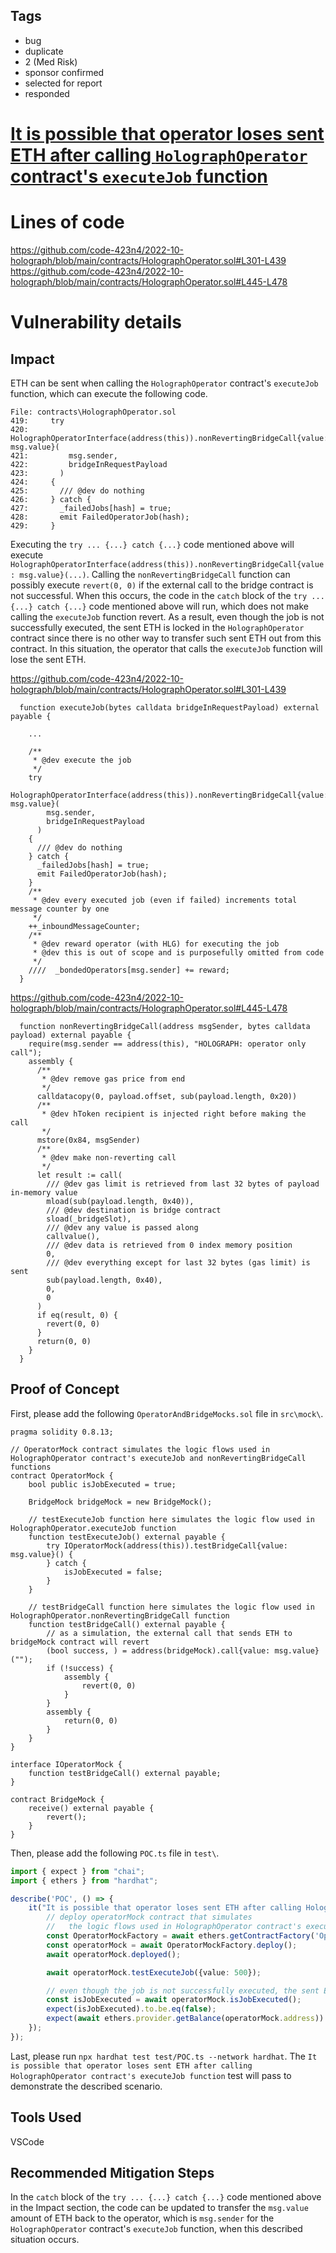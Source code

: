 ## Tags

- bug
- duplicate
- 2 (Med Risk)
- sponsor confirmed
- selected for report
- responded

# [It is possible that operator loses sent ETH after calling `HolographOperator` contract's `executeJob` function](https://github.com/code-423n4/2022-10-holograph-findings/issues/418) 

# Lines of code

https://github.com/code-423n4/2022-10-holograph/blob/main/contracts/HolographOperator.sol#L301-L439
https://github.com/code-423n4/2022-10-holograph/blob/main/contracts/HolographOperator.sol#L445-L478


# Vulnerability details

## Impact
ETH can be sent when calling the `HolographOperator` contract's `executeJob` function, which can execute the following code.
```solidity
File: contracts\HolographOperator.sol
419:     try
420:       HolographOperatorInterface(address(this)).nonRevertingBridgeCall{value: msg.value}(
421:         msg.sender,
422:         bridgeInRequestPayload
423:       )
424:     {
425:       /// @dev do nothing
426:     } catch {
427:       _failedJobs[hash] = true;
428:       emit FailedOperatorJob(hash);
429:     }
```

Executing the `try ... {...} catch {...}` code mentioned above will execute `HolographOperatorInterface(address(this)).nonRevertingBridgeCall{value: msg.value}(...)`. Calling the `nonRevertingBridgeCall` function can possibly execute `revert(0, 0)` if the external call to the bridge contract is not successful. When this occurs, the code in the `catch` block of the `try ... {...} catch {...}` code mentioned above will run, which does not make calling the `executeJob` function revert. As a result, even though the job is not successfully executed, the sent ETH is locked in the `HolographOperator` contract since there is no other way to transfer such sent ETH out from this contract. In this situation, the operator that calls the `executeJob` function will lose the sent ETH.

https://github.com/code-423n4/2022-10-holograph/blob/main/contracts/HolographOperator.sol#L301-L439
```solidity
  function executeJob(bytes calldata bridgeInRequestPayload) external payable {
    
    ...

    /**
     * @dev execute the job
     */
    try
      HolographOperatorInterface(address(this)).nonRevertingBridgeCall{value: msg.value}(
        msg.sender,
        bridgeInRequestPayload
      )
    {
      /// @dev do nothing
    } catch {
      _failedJobs[hash] = true;
      emit FailedOperatorJob(hash);
    }
    /**
     * @dev every executed job (even if failed) increments total message counter by one
     */
    ++_inboundMessageCounter;
    /**
     * @dev reward operator (with HLG) for executing the job
     * @dev this is out of scope and is purposefully omitted from code
     */
    ////  _bondedOperators[msg.sender] += reward;
  }
```

https://github.com/code-423n4/2022-10-holograph/blob/main/contracts/HolographOperator.sol#L445-L478
```solidity
  function nonRevertingBridgeCall(address msgSender, bytes calldata payload) external payable {
    require(msg.sender == address(this), "HOLOGRAPH: operator only call");
    assembly {
      /**
       * @dev remove gas price from end
       */
      calldatacopy(0, payload.offset, sub(payload.length, 0x20))
      /**
       * @dev hToken recipient is injected right before making the call
       */
      mstore(0x84, msgSender)
      /**
       * @dev make non-reverting call
       */
      let result := call(
        /// @dev gas limit is retrieved from last 32 bytes of payload in-memory value
        mload(sub(payload.length, 0x40)),
        /// @dev destination is bridge contract
        sload(_bridgeSlot),
        /// @dev any value is passed along
        callvalue(),
        /// @dev data is retrieved from 0 index memory position
        0,
        /// @dev everything except for last 32 bytes (gas limit) is sent
        sub(payload.length, 0x40),
        0,
        0
      )
      if eq(result, 0) {
        revert(0, 0)
      }
      return(0, 0)
    }
  }
```

## Proof of Concept
First, please add the following `OperatorAndBridgeMocks.sol` file in `src\mock\`.
```solidity
pragma solidity 0.8.13;

// OperatorMock contract simulates the logic flows used in HolographOperator contract's executeJob and nonRevertingBridgeCall functions
contract OperatorMock {
    bool public isJobExecuted = true;

    BridgeMock bridgeMock = new BridgeMock();

    // testExecuteJob function here simulates the logic flow used in HolographOperator.executeJob function
    function testExecuteJob() external payable {
        try IOperatorMock(address(this)).testBridgeCall{value: msg.value}() {
        } catch {
            isJobExecuted = false;
        }
    }
    
    // testBridgeCall function here simulates the logic flow used in HolographOperator.nonRevertingBridgeCall function
    function testBridgeCall() external payable {
        // as a simulation, the external call that sends ETH to bridgeMock contract will revert
        (bool success, ) = address(bridgeMock).call{value: msg.value}("");
        if (!success) {
            assembly {
                revert(0, 0)
            }
        }
        assembly {
            return(0, 0)
        }
    }
}

interface IOperatorMock {
    function testBridgeCall() external payable;
}

contract BridgeMock {
    receive() external payable {
        revert();
    }
}
```

Then, please add the following `POC.ts` file in `test\`.
```typescript
import { expect } from "chai";
import { ethers } from "hardhat";

describe('POC', () => {
    it("It is possible that operator loses sent ETH after calling HolographOperator contract's executeJob function", async () => {
        // deploy operatorMock contract that simulates
        //   the logic flows used in HolographOperator contract's executeJob and nonRevertingBridgeCall functions
        const OperatorMockFactory = await ethers.getContractFactory('OperatorMock');
        const operatorMock = await OperatorMockFactory.deploy();
        await operatorMock.deployed();

        await operatorMock.testExecuteJob({value: 500});

        // even though the job is not successfully executed, the sent ETH is locked in operatorMock contract
        const isJobExecuted = await operatorMock.isJobExecuted();
        expect(isJobExecuted).to.be.eq(false);
        expect(await ethers.provider.getBalance(operatorMock.address)).to.be.eq(500);
    });
});
```

Last, please run `npx hardhat test test/POC.ts --network hardhat`. The `It is possible that operator loses sent ETH after calling HolographOperator contract's executeJob function` test will pass to demonstrate the described scenario.

## Tools Used
VSCode

## Recommended Mitigation Steps
In the `catch` block of the `try ... {...} catch {...}` code mentioned above in the Impact section, the code can be updated to transfer the `msg.value` amount of ETH back to the operator, which is `msg.sender` for the `HolographOperator` contract's `executeJob` function, when this described situation occurs.